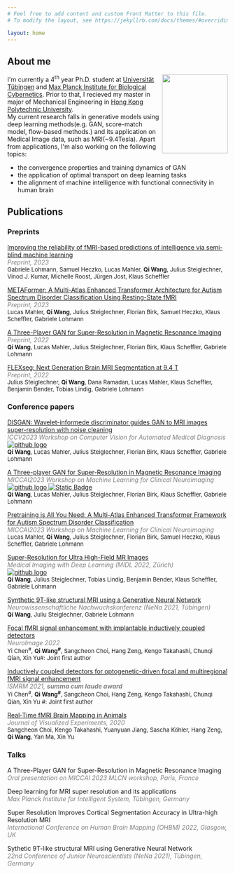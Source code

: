 ```yaml
---
# Feel free to add content and custom Front Matter to this file.
# To modify the layout, see https://jekyllrb.com/docs/themes/#overriding-theme-defaults

layout: home
---
```


## About me

<img src="https://www.kyb.tuebingen.mpg.de/employee_images/99920-1680256439?t=eyJ3aWR0aCI6NDI2LCJoZWlnaHQiOjU0OCwiZml0IjoiY3JvcCIsImZpbGVfZXh0ZW5zaW9uIjoid2VicCJ9--27646ab4f30e7fedcf3f03ebd360565617825a1c" atl="Profile" style="float:right; width:150px;height:180px;">

<p>
I'm currently a 4<sup>th</sup> year Ph.D. student at <a href=https://uni-tuebingen.de/>Universität Tübingen</a> and <a href="https://www.kyb.tuebingen.mpg.de/de">Max Planck Institute for Biological Cybernetics</a>. Prior to that, I recieved my master in major of Mechanical Engineering in <a href="https://www.polyu.edu.hk/en/">Hong Kong Polytechnic University</a>.<br />
My current research falls in generative models using deep learning methods(e.g. GAN, score-match model, flow-based methods.) and its application on Medical Image data, such as  MRI(~9.4Tesla). Apart from applications, I'm also working on the following topics:
<ul>
<li> the convergence properties and training dynamics of GAN</li>
<li> the application of optimal transport on deep learning tasks</li>
<li> the alignment of machine intelligence with functional connectivity in human brain</li>
</ul></p>

## Publications
### Preprints
<p>
<a href="https://www.biorxiv.org/content/10.1101/2023.11.03.565485v1">Improving the reliability of fMRI-based predictions of intelligence via semi-blind machine learning</a><br>
<i><span style="color:#808080">Preprint, 2023</span></i><br>
<font size="2">Gabriele Lohmann, Samuel Heczko, Lucas Mahler, <b>Qi Wang</b>, Julius Steiglechner, Vinod J. Kumar, Michelle Roost, Jürgen Jost, Klaus Scheffler</font>
</p>

<p>
<u>METAFormer: A Multi-Atlas Enhanced Transformer Architecture for Autism Spectrum Disorder Classification Using Resting-State fMRI</u><br>
<i><span style="color:#808080">Preprint, 2023</span></i><br>
<font size="2">Lucas Mahler, <b>Qi Wang</b>, Julius Steiglechner, Florian Birk, Samuel Heczko, Klaus Scheffler, Gabriele Lohmann </font>
</p>

<p>
<a href="https://arxiv.org/abs/2303.13900">A Three-Player GAN for Super-Resolution in Magnetic Resonance Imaging</a><br>
<i><span style="color:#808080">Preprint, 2022</span></i><br>
<font size="2"><b>Qi Wang</b>, Lucas Mahler, Julius Steiglechner, Florian Birk, Klaus Scheffler, Gabriele Lohmann </font>
</p>

<p>
<a href="https://openreview.net/pdf?id=pPIB2UrT6b9">FLEXseg: Next Generation Brain MRI Segmentation at 9.4 T</a><br>
<i><span style="color:#808080">Preprint, 2022</span></i><br>
<font size="2">Julius Steiglechner, <b>Qi Wang</b>, Dana Ramadan, Lucas Mahler, Klaus Scheffler, Benjamin Bender, Tobias Lindig, Gabriele Lohmann</font>
</p>

### Conference papers
<p>
<a href="https://openaccess.thecvf.com/content/ICCV2023W/CVAMD/papers/Wang_DISGAN_Wavelet-Informed_Discriminator_Guides_GAN_to_MRI_Super-Resolution_with_Noise_ICCVW_2023_paper.pdf">DISGAN: Wavelet-informede discriminator guides GAN to MRI images super-resolution with noise cleaning</a><br>
<i><span style="color:#808080">ICCV2023 Workshop on Computer Vision for Automated Medical Diagnosis</span></i><br>
<a href="https://github.com/wqlevi/DISGAN">
<img alt="github logo" src="https://img.shields.io/badge/Github-grey?logo=Github&link=https%3A%2F%2Fgithub.githubassets.com%2Fassets%2FGitHub-Mark-ea2971cee799.png">
</a><br>
<font size="2"><b>Qi Wang</b>, Lucas Mahler, Julius Steiglechner, Florian Birk, Klaus Scheffler, Gabriele Lohmann </font>
</p>

<p>
<a href="https://link.springer.com/chapter/10.1007/978-3-031-44858-4_3">A Three-player GAN for Super-Resolution in Magnetic Resonance Imaging</a><br>
<i><span style="color:#808080">MICCAI2023 Workshop on Machine Learning for Clinical Neuroimaging</span></i><br>
<a href="https://github.com/wqlevi/threeplayerGANSR">
<img alt="github logo" src="https://img.shields.io/badge/Github-grey?logo=Github&link=https%3A%2F%2Fgithub.githubassets.com%2Fassets%2FGitHub-Mark-ea2971cee799.png"> <img alt="Static Badge" src="https://img.shields.io/badge/Oral-red">
</a><br>
<font size="2"><b>Qi Wang</b>, Lucas Mahler, Julius Steiglechner, Florian Birk, Klaus Scheffler, Gabriele Lohmann </font>
</p>


<p> 
<a href="https://link.springer.com/chapter/10.1007/978-3-031-44858-4_12">Pretraining is All You Need: A Multi-Atlas Enhanced Transformer Framework for Autism Spectrum Disorder Classification</a><br>
<i><span style="color:#808080">MICCAI2023 Workshop on Machine Learning for Clinical Neuroimaging</span></i><br>
<font size="2">Lucas Mahler, <b>Qi Wang</b>, Julius Steiglechner, Florian Birk, Samuel Heczko, Klaus Scheffler, Gabriele Lohmann </font>
</p>


<p>
<a href="https://openreview.net/pdf?id=EFiFV2MSNEB">Super-Resolution for Ultra High-Field MR Images</a><br>
<i><span style="color:#808080">Medical Imaging with Deep Learning (MIDL 2022, Zürich)</span></i><br>
<a href="https://github.com/wqlevi/MRSRGAN">
<img alt="github logo" src="https://img.shields.io/badge/Github-grey?logo=Github&link=https%3A%2F%2Fgithub.githubassets.com%2Fassets%2FGitHub-Mark-ea2971cee799.png">
</a><br>
<font size="2"><b>Qi Wang</b>, Julius Steiglechner, Tobias Lindig, Benjamin Bender, Klaus Scheffler, Gabriele Lohmann</font>
</p>

<p>
<a href="https://nenaconference.files.wordpress.com/2021/10/abstractbook_nena2021.pdf">Synthetic 9T-like structural MRI using a Generative Neural Network</a><br>
<i><span style="color:#808080">Neurowissenschaftliche Nachwuchskonferenz (NeNa 2021, Tübingen)</span></i><br>
<font size="2"><b>Qi Wang</b>, Juliu Steiglechner, Gabriele Lohmann</font>
</p>



<p>
<a href="https://www.sciencedirect.com/science/article/pii/S1053811921010648?via%3Dihub">Focal fMRI signal enhancement with implantable inductively coupled detectors</a><br>
<i><span style="color:#808080">NeuroImage 2022</span></i><br>
<font size="2">Yi Chen<sup>#</sup>, <b>Qi Wang<sup>#</sup></b>, Sangcheon Choi, Hang Zeng, Kengo Takahashi, Chunqi Qian, Xin Yu</font><span  align=right><font size="2">#: Joint first author</font></span>
</p>

<p>
<a href="https://www.ismrm.org/21/program-files/O-72.htm">Inductively coupled detectors for optogenetic-driven focal and multiregional fMRI signal enhancement</a><br>
<i><span style="color:#808080">ISMRM 2021, <b><i>summa cum laude award</i></b></span></i><br>
<font size="2">Yi Chen<sup>#</sup>, <b>Qi Wang<sup>#</sup></b>, Sangcheon Choi, Hang Zeng, Kengo Takahashi, Chunqi Qian, Xin Yu</font> <span  style="text-align:right;"><font size="2">#: Joint first author</font></span></p>

<p>
<a href="https://www.jove.com/de/t/61463/real-time-fmri-brain-mapping-in-animals">Real-Time fMRI Brain Mapping in Animals </a><br>
<i><span style="color:#808080">Journal of Visualized Experiments, 2020</span></i><br>
<font size="2">Sangcheon Choi, Kengo Takahashi, Yuanyuan Jiang, Sascha K&ouml;hler, Hang Zeng, <b>Qi Wang</b>, Yan Ma, Xin Yu</font>
</p>

### Talks

<p>
A Three-Player GAN for Super-Resolution in Magnetic Resonance Imaging<br>
<i><span style="color:#808080">
Oral presentation on MICCAI 2023 MLCN workshop, Paris, France
</span>
</i>
</p>

<p>
Deep learning for MRI super resolution and its applications<br>
<i><span style="color:#808080">
Max Planck Institute for Intelligent System, Tübingen, Germany
</span>
</i>
</p>

<p>
Super Resolution Improves Cortical Segmentation Accuracy in Ultra-high Resolution MRI<br>
<i><span style="color:#808080">
International Conference on Human Brain Mapping (OHBM) 2022, Glasgow, UK
</span>
</i>
</p>

<p>
Sythetic 9T-like structural MRI using Generative Neural Network<br>
<i><span style="color:#808080">
22nd Conference of Junior Neuroscientists (NeNa 2021), Tübingen, Germany
</span>
</i>
</p>

<script type="text/javascript" id="mapmyvisitors" src="//mapmyvisitors.com/map.js?d=exp_DX4m2PBkWNOD0Mp_OpztaeIooy4Ym1bd_FxHg4w&cl=ffffff&w=a" style="float:right; width:50px;height:60px;"></script>
